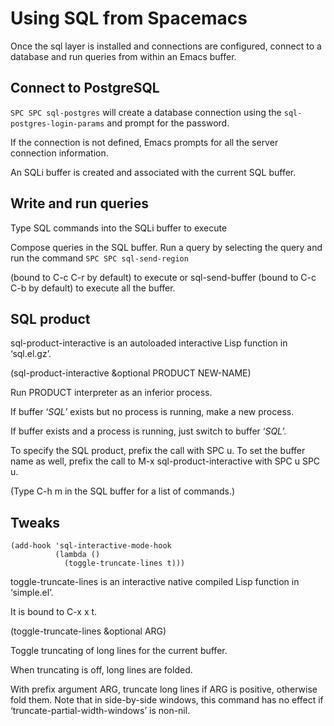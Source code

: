 # Using SQL from Spacemacs

Once the sql layer is installed and connections are configured, connect to a database and run queries from within an Emacs buffer.


## Connect to PostgreSQL

`SPC SPC sql-postgres` will create a database connection using the `sql-postgres-login-params` and prompt for the password.

If the connection is not defined, Emacs prompts for all the server connection information.

An SQLi buffer is created and associated with the current SQL buffer.


## Write and run queries

Type SQL commands into the SQLi buffer to execute

Compose queries in the SQL buffer.  Run a query by selecting the query and run the command `SPC SPC sql-send-region`

(bound to C-c C-r by default) to execute or sql-send-buffer (bound to C-c C-b by default) to execute all the buffer.



## SQL product

sql-product-interactive is an autoloaded interactive Lisp function in ‘sql.el.gz’.

(sql-product-interactive &optional PRODUCT NEW-NAME)

Run PRODUCT interpreter as an inferior process.

If buffer ‘*SQL*’ exists but no process is running, make a new process.

If buffer exists and a process is running, just switch to buffer ‘*SQL*’.

To specify the SQL product, prefix the call with SPC u.  To set the buffer name as well, prefix the call to M-x sql-product-interactive with SPC u SPC u.

(Type C-h m in the SQL buffer for a list of commands.)


## Tweaks


```elisp
(add-hook 'sql-interactive-mode-hook
          (lambda ()
            (toggle-truncate-lines t)))
```


toggle-truncate-lines is an interactive native compiled Lisp function in ‘simple.el’.

It is bound to C-x x t.

(toggle-truncate-lines &optional ARG)

Toggle truncating of long lines for the current buffer.

When truncating is off, long lines are folded.

With prefix argument ARG, truncate long lines if ARG is positive, otherwise fold them.  Note that in side-by-side windows, this command has no effect if ‘truncate-partial-width-windows’ is non-nil.
